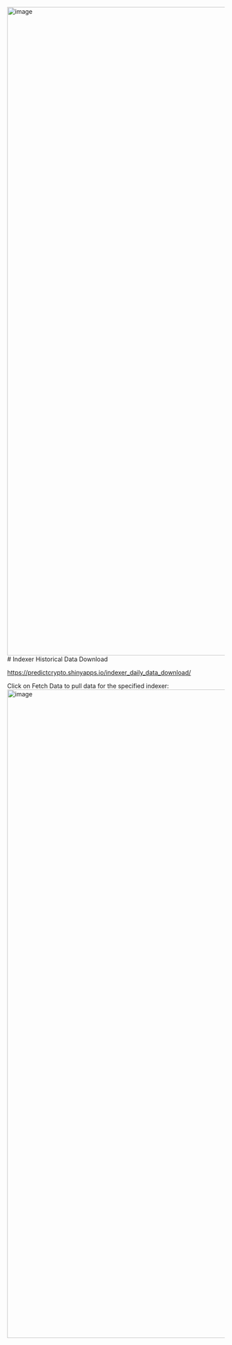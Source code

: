 <img width="1502" alt="image" src="https://github.com/user-attachments/assets/179c1c59-4b59-4d7c-b9e3-fc28ed92ffd5"># Indexer Historical Data Download

https://predictcrypto.shinyapps.io/indexer_daily_data_download/

Click on Fetch Data to pull data for the specified indexer:
<img width="1502" alt="image" src="https://github.com/user-attachments/assets/076096c5-58cc-428e-ab97-980971a720a0">


